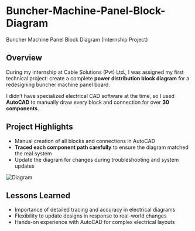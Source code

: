 # Buncher-Machine-Panel-Block-Diagram
Buncher Machine Panel Block Diagram (Internship Project)

## Overview
During my internship at Cable Solutions (Pvt) Ltd., I was assigned my first technical project: create a complete **power distribution block diagram** for a redesigning buncher machine panel board.  

I didn’t have specialized electrical CAD software at the time, so I used **AutoCAD** to manually draw every block and connection for over **30 components**.

## Project Highlights
- Manual creation of all blocks and connections in AutoCAD
- **Traced each component path carefully** to ensure the diagram matched the real system
- Update the diagram for changes during troubleshooting and system updates

![Diagram](diagram_preview.png)

## Lessons Learned
- Importance of detailed tracing and accuracy in electrical diagrams
- Flexibility to update designs in response to real-world changes
- Hands-on experience with AutoCAD for complex electrical layouts
